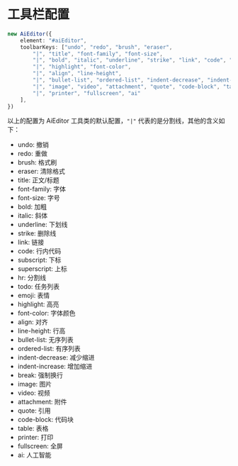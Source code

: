 # 工具栏配置

```typescript
new AiEditor({
    element: "#aiEditor",
    toolbarKeys: ["undo", "redo", "brush", "eraser", 
        "|", "title", "font-family", "font-size", 
        "|", "bold", "italic", "underline", "strike", "link", "code", "subscript", "superscript", "hr", "todo", "emoji", 
        "|", "highlight", "font-color",
        "|", "align", "line-height", 
        "|", "bullet-list", "ordered-list", "indent-decrease", "indent-increase", "break", 
        "|", "image", "video", "attachment", "quote", "code-block", "table", 
        "|", "printer", "fullscreen", "ai"
    ],
})
```

以上的配置为 AiEditor 工具类的默认配置，`"|"` 代表的是分割线，其他的含义如下：

- undo: 撤销
- redo: 重做
- brush: 格式刷
- eraser: 清除格式
- title: 正文/标题
- font-family: 字体
- font-size: 字号
- bold: 加粗
- italic: 斜体
- underline: 下划线
- strike: 删除线
- link: 链接
- code: 行内代码
- subscript: 下标
- superscript: 上标
- hr: 分割线
- todo: 任务列表
- emoji: 表情
- highlight: 高亮
- font-color: 字体颜色
- align: 对齐
- line-height: 行高
- bullet-list: 无序列表
- ordered-list: 有序列表
- indent-decrease: 减少缩进
- indent-increase: 增加缩进
- break: 强制换行
- image: 图片
- video: 视频
- attachment: 附件
- quote: 引用
- code-block: 代码块
- table: 表格
- printer: 打印
- fullscreen: 全屏
- ai: 人工智能